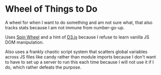 # Wheel of Things to Do

A wheel for when I want to do something and am not sure what, that also tracks stats because I am not immune from number-go-up.

Uses [Spin Wheel](https://github.com/CrazyTim/spin-wheel?tab=readme-ov-file) and a hint of [D3.js](https://d3js.org/) because I refuse to learn vanilla JS DOM manipulation.

Also uses a frankly chaotic script system that scatters global variables across JS files like candy rather than module imports because I don't want to have to set up a server to run this each time because I will not use it if I do, which rather defeats the purpose.
